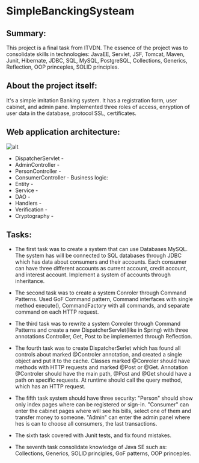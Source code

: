 # SimpleBanckingSysteam

## Summary:
  This project is a final task from ITVDN. The essence of the project was to consolidate skills in technologies: JavaEE, Servlet, JSF, Tomcat, Maven, Junit, Hibernate, JDBC, SQL, MySQL, PostgreSQL, Collections, Generics, Reflection, OOP princeples, SOLID principles.

## About the project itself:
  It's  a simple imitation Banking system. It has a registration form, user cabinet, and admin pane. Implemented three roles of access, enryption of user data in the database, protocol SSL, certificates.

## Web application architecture:
![alt](https://github.com/Ruslan-Pipan/SimpleBanckingSysteam/blob/master/screenshot/web%20application%20architecture.JPG)
+ DispatcherServlet - 
+ AdminController - 
+ PersonController -
+ ConsumerController - 
Business logic:
+ Entity - 
+ Service - 
+ DAO - 
+ Handlers - 
+ Verification - 
+ Cryptography - 

## Tasks: 

+ The first task was to create a system that can use Databases MySQL. 
The system has will be connected to SQL databases through JDBC which has data about consumers and their accounts. Each consumer can have three different accounts as current account, credit account, and interest account. Implement a system of accounts through inheritance.

+ The second task was to create a system Conroler through Command Patterns.
Used GoF Command pattern, Command interfaces with single method execute(), CommandFactory with all commands, and separate command on each HTTP request.

+ The third task was to rewrite a system Conroler through Command Patterns and create a new DispatcherServlet(like in Spring) with three annotations Controller, Get, Post to be implemented through Reflection.

+ The fourth task was to create DispatcherSerlet which has found all controls about marked @Controler annotation, and created a single object and put it to the cache. Classes marked @Conroler should have methods with HTTP requests and marked @Post or @Get.
Annotation @Controler should have the main path, @Post and @Get should have a path on specific requests. At runtime should call the query method, which has an HTTP request.

+ The fifth task system should have three security: "Person" should show only index pages where can be registered or sign-in. 
"Consumer" can enter the cabinet pages where will see his bills, select one of them and transfer money to someone.
"Admin" can enter the admin panel where hes is can to choose all consumers, the last transactions.

+ The sixth task covered with Junit tests, and fix found mistakes.

+ The seventh task consolidate knowledge of Java SE such as: Collections, Generics, SOLID principles, GoF patterns, OOP princeples.
